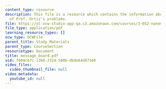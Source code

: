 ```yaml
---
content_type: resource
description: This file is a resource which contains the information about the answers
  of Prof. Ortiz's problems.
file: https://ol-ocw-studio-app-qa.s3.amazonaws.com/courses/3-052-nanomechanics-of-materials-and-biomaterials-spring-2007/f084cb7c13b82324580bdbde64d87160_message_board.pdf
file_type: application/pdf
learning_resource_types: []
ocw_type: OCWFile
parent_title: Study Materials
parent_type: CourseSection
resourcetype: Document
title: message_board.pdf
uid: f084cb7c-13b8-2324-580b-dbde64d87160
video_files:
  video_thumbnail_file: null
video_metadata:
  youtube_id: null
---
```

